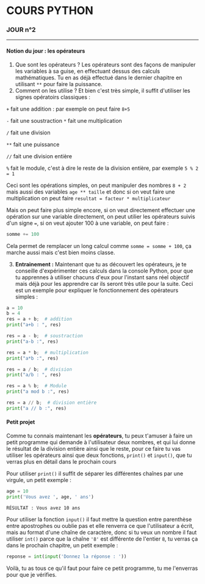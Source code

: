 # COURS PYTHON

### JOUR n°2

---

#### Notion du jour : les opérateurs

1. Que sont les opérateurs ? Les opérateurs sont des façons de manipuler les variables à sa guise, en effectuant dessus
   des calculs mathématiques. Tu en as déjà effectué dans le dernier chapitre en utilisant `**` pour faire la puissance.
2. Comment on les utilise ? Et bien c'est très simple, il suffit d'utiliser les signes opératoirs classiques :

`+` fait une addition : par exemple on peut faire `8+5`

`-` fait une soustraction
`*` fait une multiplication

`/` fait une division

`**` fait une puissance

`//` fait une division entière

`%` fait le module, c'est à dire le reste de la division entière, par exemple `5 % 2 = 1`

Ceci sont les opérations simples, on peut manipuler des nombres `8 + 2` mais aussi des variables `age ** taille` et donc
si on veut faire une multiplication on peut faire `resultat = facteur * multiplicateur`

Mais on peut faire plus simple encore, si on veut directement effectuer une opération sur une variable directement, on
peut utilier les opérateurs suivis d'un signe `=`, si on veut ajouter 100 à une variable, on peut faire :

```python
somme += 100
```

Cela permet de remplacer un long calcul comme `somme = somme + 100`, ça marche aussi mais c'est bien moins classe.

3. **Entrainement :** Maintenant que tu as découvert les opérateurs, je te conseille d'expérimenter ces calculs dans la
   console Python, pour que tu apprennes à utiliser chacuns d'eux pour l'instant sans réel objectif mais déjà pour les
   apprendre car ils seront très utile pour la suite. Ceci est un exemple pour expliquer le fonctionnement des
   opérateurs simples :

```python
a = 10
b = 4
res = a + b;  # addition
print("a+b : ", res)

res = a - b;  # soustraction
print("a-b :", res)

res = a * b;  # multiplication
print("a*b :", res)

res = a / b;  # division
print("a/b : ", res)

res = a % b;  # Module
print("a mod b :", res)

res = a // b;  # division entière
print("a // b :", res)
```

#### Petit projet

Comme tu connais maintenant les **opérateurs**, tu peux t'amuser à faire un petit programme qui demande à l'utilisateur
deux nombres, et qui lui donne le résultat de la division entière ainsi que le reste, pour ce faire tu vas utiliser les
opérateurs ainsi que deux fonctions, `print()` et `input()`, que tu verras plus en détail dans le prochain cours

Pour utiliser `print()` il suffit de séparer les différentes chaînes par une virgule, un petit exemple :

```python
age = 10
print('Vous avez ', age, ' ans')
```

`RÉSULTAT : Vous avez 10 ans`

Pour utiliser la fonction `input()` il faut mettre la question entre parenthèse entre apostrophes ou oublie pas et elle
renverra ce que l'utilisateur a écrit, mais au format d'une chaîne de caractère, donc si tu veux un nombre il faut
utiliser `int()` parce que la chaîne `'8'` est différente de l'entier `8`, tu verras ça dans le prochain chapitre, un
petit exemple :

```python
reponse = int(input('Donnez la réponse : '))
```

Voilà, tu as tous ce qu'il faut pour faire ce petit programme, tu me l'enverras pour que je vérifies.